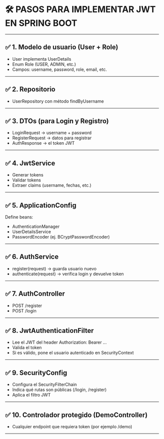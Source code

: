
# 🛠️ PASOS PARA IMPLEMENTAR JWT EN SPRING BOOT

---

## ✅ 1. Modelo de usuario (User + Role)

- User implementa UserDetails
- Enum Role (USER, ADMIN, etc.)
- Campos: username, password, role, email, etc.

---

## ✅ 2. Repositorio

- UserRepository con método findByUsername

---

## ✅ 3. DTOs (para Login y Registro)

- LoginRequest → username + password
- RegisterRequest → datos para registrar
- AuthResponse → el token JWT

---

## ✅ 4. JwtService

- Generar tokens
- Validar tokens
- Extraer claims (username, fechas, etc.)

---

## ✅ 5. ApplicationConfig

Define beans:

- AuthenticationManager
- UserDetailsService
- PasswordEncoder (ej. BCryptPasswordEncoder)

---

## ✅ 6. AuthService

- register(request) → guarda usuario nuevo 
- authenticate(request) → verifica login y devuelve token

---

## ✅ 7. AuthController

- POST /register
- POST /login

---

## ✅ 8. JwtAuthenticationFilter

- Lee el JWT del header Authorization: Bearer ...
- Valida el token
- Si es válido, pone el usuario autenticado en SecurityContext

---

## ✅ 9. SecurityConfig

- Configura el SecurityFilterChain
- Indica qué rutas son públicas (/login, /register)
- Aplica el filtro JWT

---

## ✅ 10. Controlador protegido (DemoController)

- Cualquier endpoint que requiera token (por ejemplo /demo)

---